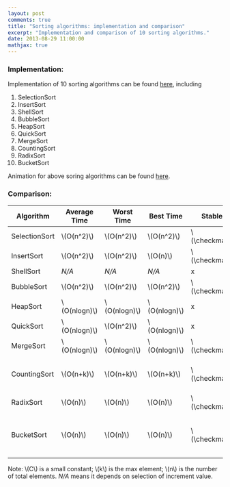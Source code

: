 ```yaml
---
layout: post
comments: true
title: "Sorting algorithms: implementation and comparison"
excerpt: "Implementation and comparison of 10 sorting algorithms."
date: 2013-08-29 11:00:00
mathjax: true
---
```


### Implementation:
Implementation of 10 sorting algorithms can be found [here](https://bitbucket.org/herohuyongtao/files/src/tip/files/cplusplus/Sorting.cpp), including

1. SelectionSort
2. InsertSort
3. ShellSort
4. BubbleSort
5. HeapSort
6. QuickSort
7. MergeSort
8. CountingSort
9. RadixSort
10. BucketSort

Animation for above soring algorithms can be found [here](http://www.cs.usfca.edu/~galles/visualization/Algorithms.html).

### Comparison:
| Algorithm | Average Time | Worst Time | Best Time | Stable? | Auxiliary Space | Constraints |
|--------|--------|--------|--------|--------|--------|--------|
| SelectionSort	| \\(O(n^2)\\)	| \\(O(n^2)\\)	| \\(O(n^2)\\)	| \\(\checkmark\\)	| \\(C\\)	| |
| InsertSort	| \\(O(n^2)\\)	| \\(O(n^2)\\)	| \\(O(n)\\)	| \\(\checkmark\\)	| \\(C\\)	| |
| ShellSort	| *N/A*	| *N/A*	| *N/A*	| x	| \\(C\\) | | 	
| BubbleSort	| \\(O(n^2)\\)	| \\(O(n^2)\\)	| \\(O(n^2)\\)	| \\(\checkmark\\)	| \\(C\\)	| |
| HeapSort	| \\(O(nlogn)\\)	| \\(O(nlogn)\\)	| \\(O(nlogn)\\)	| x	| \\(C\\)	| |
| QuickSort	| \\(O(nlogn)\\)	| \\(O(n^2)\\)	| \\(O(nlogn)\\)	| x	| \\(C\\)	| |
| MergeSort	| \\(O(nlogn)\\)	| \\(O(nlogn)\\)	| \\(O(nlogn)\\)	| \\(\checkmark\\)	| \\(n\\)	| |
| CountingSort	| \\(O(n+k)\\)	| \\(O(n+k)\\)	| \\(O(n+k)\\)	| \\(\checkmark\\)	| \\(n+k+C\\)	| non-negative and within some range|
| RadixSort	| \\(O(n)\\)	| \\(O(n)\\)	| \\(O(n)\\)	| \\(\checkmark\\)	| \\(n+k+C\\)	| non-negative|
| BucketSort	| \\(O(n)\\)	| \\(O(n)\\)	| \\(O(n)\\)	| \\(\checkmark\\)	| \\(2n+C\\)	| elements distribute in buckets evenly and independent |

Note: \\(C\\) is a small constant; \\(k\\) is the max element; \\(n\\) is the number of total elements. *N/A* means it depends on selection of increment value.
